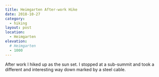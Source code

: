 ```yaml
---
title: Heimgarten After-work Hike
date: 2018-10-27
category:
  - hiking
layout: post
location:
  - Heimgarten
elevation:
  # Heimgarten
  - 1000
---
```



After work I hiked up as the sun set. I stopped at a sub-summit and took a different
and interesting way down marked by a steel cable.
